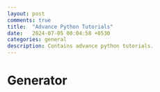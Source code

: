 ```yaml
---
layout: post
comments: true
title:  "Advance Python Tutorials"
date:   2024-07-05 00:04:58 +0530
categories: general
description: Contains advance python tutorials.
---
```

# Generator
